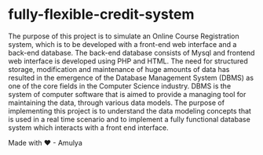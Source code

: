 # fully-flexible-credit-system
The purpose of this project is to simulate an Online Course Registration system, which is to be developed with a front-end web interface and a back-end database. 
The back-end database consists of Mysql and frontend web interface is developed using PHP and HTML. 
The need for structured storage, modification and maintenance of huge amounts of data has resulted in the emergence of the Database Management System (DBMS) as one of the core fields in the Computer Science industry. 
DBMS is the system of computer software that is aimed to provide a managing tool for maintaining the data, through various data models. 
The purpose of implementing this project is to understand the data modeling concepts that is used in a real time scenario and to implement a fully functional database system which interacts with a front end interface. 

Made with ❤ - Amulya
